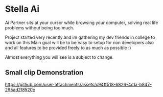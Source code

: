 # Stella Ai
Ai Partner sits at your cursor while browsing your computer, solving real life problems without being too much.

Project started very recently and im gathering my dev friends in college to work on this
Main goal will be to be easy to setup for non developers also
and all features to be provided freely to as much as possible :)

Almost everything you will see is a subject to change.

## Small clip Demonstration
https://github.com/user-attachments/assets/c94ff518-6826-4c1a-b847-265ad2f8520e
